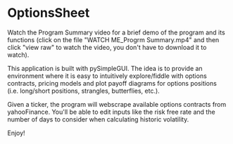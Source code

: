 # OptionsSheet

Watch the Program Summary video for a brief demo of the program and its functions (click on the file "WATCH ME_Progrm Summary.mp4" and then click "view raw" to watch the video, you don't have to download it to watch).

This application is built with pySimpleGUI. The idea is to provide an environment where it is easy to intuitively explore/fiddle 
with options contracts, pricing models and plot payoff diagrams for options positions (i.e. long/short positions, strangles, butterflies, etc.).

Given a ticker, the program will webscrape available options contracts from yahooFinance. You'll be able to edit inputs like the risk free rate and the
number of days to consider when calculating historic volatility. 

Enjoy!

